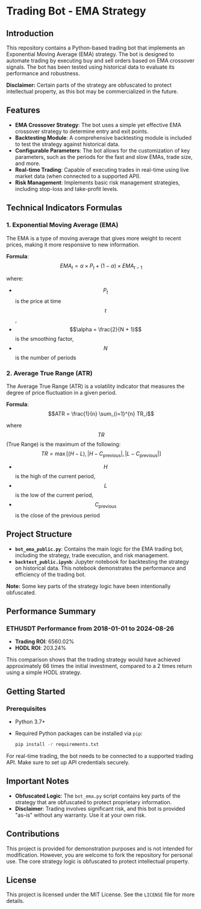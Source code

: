 # Trading Bot - EMA Strategy

## Introduction

This repository contains a Python-based trading bot that implements an Exponential Moving Average (EMA) strategy. The bot is designed to automate trading by executing buy and sell orders based on EMA crossover signals. The bot has been tested using historical data to evaluate its performance and robustness.

**Disclaimer:** Certain parts of the strategy are obfuscated to protect intellectual property, as this bot may be commercialized in the future.

## Features

- **EMA Crossover Strategy**: The bot uses a simple yet effective EMA crossover strategy to determine entry and exit points.
- **Backtesting Module**: A comprehensive backtesting module is included to test the strategy against historical data.
- **Configurable Parameters**: The bot allows for the customization of key parameters, such as the periods for the fast and slow EMAs, trade size, and more.
- **Real-time Trading**: Capable of executing trades in real-time using live market data (when connected to a supported API).
- **Risk Management**: Implements basic risk management strategies, including stop-loss and take-profit levels.

## Technical Indicators Formulas

### 1. Exponential Moving Average (EMA)

The EMA is a type of moving average that gives more weight to recent prices, making it more responsive to new information.

**Formula**:
$$EMA_t = \alpha \times P_t + (1 - \alpha) \times EMA_{t-1}$$

where:
- $$P_t$$ is the price at time $$t$$,
- $$\alpha = \frac{2}{N + 1}$$ is the smoothing factor,
- $$N$$ is the number of periods

### 2. Average True Range (ATR)

The Average True Range (ATR) is a volatility indicator that measures the degree of price fluctuation in a given period.

**Formula**:
$$ATR = \frac{1}{n} \sum_{i=1}^{n} TR_i$$

where $$TR$$ (True Range) is the maximum of the following:
$$TR = \max[(H - L), |H - C_{\text{previous}}|, |L - C_{\text{previous}}|]$$

- $$H$$ is the high of the current period,
- $$L$$ is the low of the current period,
- $$C_{\text{previous}}$$ is the close of the previous period

## Project Structure

- **`bot_ema_public.py`**: Contains the main logic for the EMA trading bot, including the strategy, trade execution, and risk management. 
- **`backtest_public.ipynb`**: Jupyter notebook for backtesting the strategy on historical data. This notebook demonstrates the performance and efficiency of the trading bot.

**Note:** Some key parts of the strategy logic have been intentionally obfuscated.

## Performance Summary

### ETHUSDT Performance from 2018-01-01 to 2024-08-26

- **Trading ROI**: 6560.02%
- **HODL ROI**: 203.24%

This comparison shows that the trading strategy would have achieved approximately 66 times the initial investment, compared to a 2 times return using a simple HODL strategy.

## Getting Started

### Prerequisites

- Python 3.7+
- Required Python packages can be installed via `pip`:

  ```bash
  pip install -r requirements.txt


For real-time trading, the bot needs to be connected to a supported trading API. Make sure to set up API credentials securely.

## Important Notes

- **Obfuscated Logic**: The `bot_ema.py` script contains key parts of the strategy that are obfuscated to protect proprietary information.
- **Disclaimer**: Trading involves significant risk, and this bot is provided "as-is" without any warranty. Use it at your own risk.

## Contributions

This project is provided for demonstration purposes and is not intended for modification. However, you are welcome to fork the repository for personal use. The core strategy logic is obfuscated to protect intellectual property.

## License

This project is licensed under the MIT License. See the `LICENSE` file for more details.
